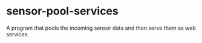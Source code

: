 # sensor-pool-services
A program that pools the incoming sensor data and then serve them as web services.
